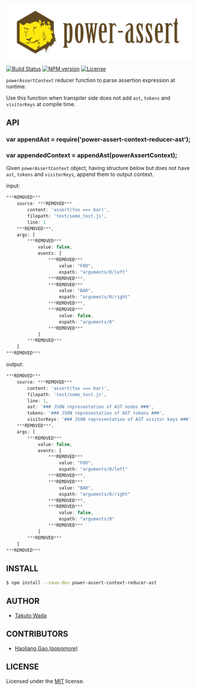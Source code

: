 [![power-assert][power-assert-banner]][power-assert-url]

[![Build Status][travis-image]][travis-url]
[![NPM version][npm-image]][npm-url]
[![License][license-image]][license-url]


`powerAssertContext` reducer function to parse assertion expression at runtime.

Use this function when transpiler side does not add `ast`, `tokens` and `visitorKeys` at compile time.


API
---------------------------------------

### var appendAst = require('power-assert-context-reducer-ast');
### var appendedContext = appendAst(powerAssertContext);

Given `powerAssertContext` object, having structure below but does not have `ast`, `tokens` and `visitorKeys`, append them to output context.


input:
```js
***REMOVED***
    source: ***REMOVED***
        content: 'assert(foo === bar)',
        filepath: 'test/some_test.js',
        line: 1
    ***REMOVED***,
    args: [
        ***REMOVED***
            value: false,
            events: [
                ***REMOVED***
                    value: "FOO",
                    espath: "arguments/0/left"
                ***REMOVED***,
                ***REMOVED***
                    value: "BAR",
                    espath: "arguments/0/right"
                ***REMOVED***,
                ***REMOVED***
                    value: false,
                    espath: "arguments/0"
                ***REMOVED***
            ]
        ***REMOVED***
    ]
***REMOVED***
```

output:

```js
***REMOVED***
    source: ***REMOVED***
        content: 'assert(foo === bar)',
        filepath: 'test/some_test.js',
        line: 1,
        ast: '### JSON representation of AST nodes ###',
        tokens: '### JSON representation of AST tokens ###',
        visitorKeys: '### JSON representation of AST visitor keys ###'
    ***REMOVED***,
    args: [
        ***REMOVED***
            value: false,
            events: [
                ***REMOVED***
                    value: "FOO",
                    espath: "arguments/0/left"
                ***REMOVED***,
                ***REMOVED***
                    value: "BAR",
                    espath: "arguments/0/right"
                ***REMOVED***,
                ***REMOVED***
                    value: false,
                    espath: "arguments/0"
                ***REMOVED***
            ]
        ***REMOVED***
    ]
***REMOVED***
```


INSTALL
---------------------------------------

```sh
$ npm install --save-dev power-assert-context-reducer-ast
```


AUTHOR
---------------------------------------
* [Takuto Wada](https://github.com/twada)


CONTRIBUTORS
---------------------------------------
* [Haoliang Gao (popomore)](https://github.com/popomore)


LICENSE
---------------------------------------
Licensed under the [MIT](https://github.com/twada/power-assert-runtime/blob/master/LICENSE) license.


[power-assert-url]: https://github.com/power-assert-js/power-assert
[power-assert-banner]: https://raw.githubusercontent.com/power-assert-js/power-assert-js-logo/master/banner/banner-official-fullcolor.png

[travis-url]: https://travis-ci.org/twada/power-assert-runtime
[travis-image]: https://secure.travis-ci.org/twada/power-assert-runtime.svg?branch=master

[npm-url]: https://npmjs.org/package/power-assert-context-reducer-ast
[npm-image]: https://badge.fury.io/js/power-assert-context-reducer-ast.svg

[license-url]: https://github.com/twada/power-assert-runtime/blob/master/LICENSE
[license-image]: https://img.shields.io/badge/license-MIT-brightgreen.svg
